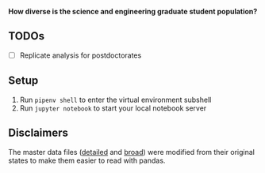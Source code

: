 **How diverse is the science and engineering graduate student population?**

## TODOs

- [ ] Replicate analysis for postdoctorates

## Setup

1. Run `pipenv shell` to enter the virtual environment subshell
2. Run `jupyter notebook` to start your local notebook server

## Disclaimers

The master data files ([detailed](https://github.com/spec-journalism/gss-diversity/blob/master/data/Detailed_Sex_RaceEthnicity.csv) and [broad](https://github.com/spec-journalism/gss-diversity/blob/master/data/Broad_Sex_RaceEthnicity.csv)) were modified from their original states to make them easier to read with pandas. 

